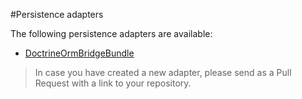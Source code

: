 #Persistence adapters

The following persistence adapters are available:

*  [DoctrineOrmBridgeBundle](https://github.com/BenGorUser/DoctrineORMBridgeBundle)

> In case you have created a new adapter, please send as a Pull Request with a link to your repository.
